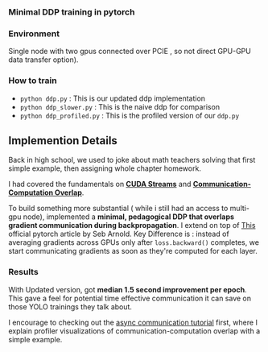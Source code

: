 ### Minimal DDP training in pytorch 

### Environment
Single node with two gpus connected over PCIE , so not direct GPU-GPU data transfer option). 

### How to train 
- `python ddp.py` : This is our updated ddp implementation
- `python ddp_slower.py` : This is the naive ddp for comparison
- `python ddp_profiled.py` : This is the profiled version of our `ddp.py`


## Implemention Details
Back in high school, we used to joke about math teachers solving that first simple example, then assigning whole chapter homework.

I had covered the fundamentals on **[CUDA Streams](https://github.com/robinnarsinghranabhat/pytorch-optimizations-notes/tree/main/01.%20cuda-stream-tutorial)** and **[Communication-Computation Overlap](https://github.com/robinnarsinghranabhat/pytorch-optimizations-notes/tree/main/02.%20async-communication-tutorial-torch)**.

To build something more substantial ( while i still had an access to multi-gpu node), implemented a **minimal, pedagogical DDP that overlaps gradient communication during backpropagation**. I extend on top of [This](https://docs.pytorch.org/tutorials/intermediate/dist_tuto.html) official pytorch article by Seb Arnold. Key Difference is : instead of averaging gradients across GPUs only after `loss.backward()` completes, we start communicating gradients as soon as they're computed for each layer.

### Results
With Updated version, got **median 1.5 second improvement per epoch**. This gave a feel for potential time effective communication it can save on those YOLO trainings they talk about.

I encourage to checking out the [async communication tutorial](https://github.com/robinnarsinghranabhat/pytorch-optimizations-notes/tree/main/02.%20async-communication-tutorial-torch) first, where I explain profiler visualizations of communication-computation overlap with a simple example.
